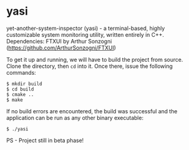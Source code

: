 # yasi
yet-another-system-inspector (yasi) - a terminal-based, highly customizable system monitoring utility, written entirely in C++.
Dependencies: FTXUI by Arthur Sonzogni (https://github.com/ArthurSonzogni/FTXUI)

To get it up and running, we will have to build the project from source. Clone the directory, then ```cd``` into it. Once there, issue the following commands:
```
$ mkdir build
$ cd build
$ cmake ..
$ make
```

If no build errors are encountered, the build was successful and the application can be run as any other binary executable:
```
$ ./yasi
```

PS - Project still in beta phase!

